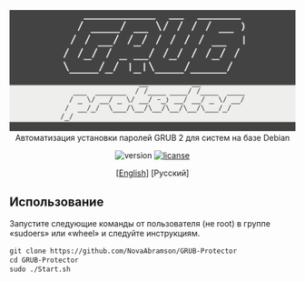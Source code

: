 <p align="center">
  <img src="logo-header.png" alt="GRUB 2 password set"><br>
  Автоматизация установки паролей GRUB 2 для систем на базе Debian

</p>

<p align="center">
  <img src="https://img.shields.io/badge/Релиз-1.0-brightgreen.svg" alt="version">
  <a href="https://firtreelicense.firtreeuniversity.education"><img src="https://img.shields.io/badge/Лицензия-FTL-blue" alt="licanse"></a>
</p>

<p align="center">
  [<a href="../README.md">English</a>]
  [Русский]
</p> 

## Использование
Запустите следующие команды от пользователя (не root) в группе «sudoers» или «wheel» и следуйте инструкциям.

    git clone https://github.com/NovaAbramson/GRUB-Protector
    cd GRUB-Protector
    sudo ./Start.sh
